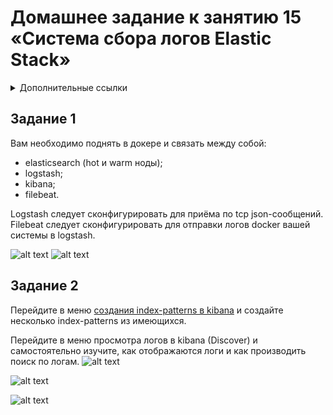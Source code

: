 # Домашнее задание к занятию 15 «Система сбора логов Elastic Stack»

<details>
<summary>Дополнительные ссылки</summary>

При выполнении задания используйте дополнительные ресурсы:

- [поднимаем elk в docker](https://www.elastic.co/guide/en/elastic-stack-get-started/current/get-started-docker.html);
- [поднимаем elk в docker с filebeat и docker-логами](https://www.sarulabs.com/post/5/2019-08-12/sending-docker-logs-to-elasticsearch-and-kibana-with-filebeat.html);
- [конфигурируем logstash](https://www.elastic.co/guide/en/logstash/current/configuration.html);
- [плагины filter для logstash](https://www.elastic.co/guide/en/logstash/current/filter-plugins.html);
- [конфигурируем filebeat](https://www.elastic.co/guide/en/beats/libbeat/5.3/config-file-format.html);
- [привязываем индексы из elastic в kibana](https://www.elastic.co/guide/en/kibana/current/index-patterns.html);
- [как просматривать логи в kibana](https://www.elastic.co/guide/en/kibana/current/discover.html);
- [решение ошибки increase vm.max_map_count elasticsearch](https://stackoverflow.com/questions/42889241/how-to-increase-vm-max-map-count).

</details>

## Задание 1

Вам необходимо поднять в докере и связать между собой:

- elasticsearch (hot и warm ноды);
- logstash;
- kibana;
- filebeat.

Logstash следует сконфигурировать для приёма по tcp json-сообщений.
Filebeat следует сконфигурировать для отправки логов docker вашей системы в logstash.

![alt text](https://github.com/filipp761/Netology-sdb-homewoks/blob/main/mnt-homeworks/10-monitoring-04-elk/img/docker_compose.png)
![alt text](https://github.com/filipp761/Netology-sdb-homewoks/blob/main/mnt-homeworks/10-monitoring-04-elk/img/Kibana.png)

## Задание 2

Перейдите в меню [создания index-patterns  в kibana](http://localhost:5601/app/management/kibana/indexPatterns/create) и создайте несколько index-patterns из имеющихся.

Перейдите в меню просмотра логов в kibana (Discover) и самостоятельно изучите, как отображаются логи и как производить поиск по логам.
![alt text](https://github.com/filipp761/Netology-sdb-homewoks/blob/main/mnt-homeworks/10-monitoring-04-elk/img/Kibana_Data_Views.png)

![alt text](https://github.com/filipp761/Netology-sdb-homewoks/blob/main/mnt-homeworks/10-monitoring-04-elk/img/index_paterns_1.png)

![alt text](https://github.com/filipp761/Netology-sdb-homewoks/blob/main/mnt-homeworks/10-monitoring-04-elk/img/index_paterns_2.png)
